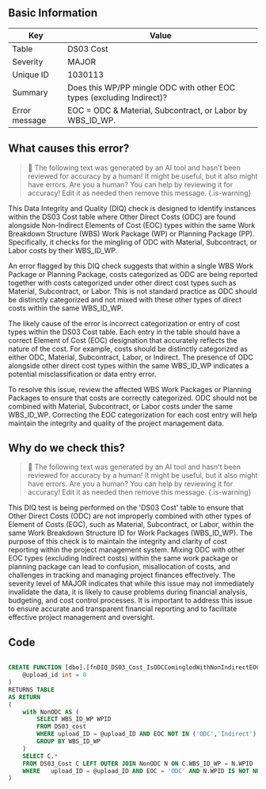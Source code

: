 ## Basic Information
| Key         | Value          |
|-------------|----------------|
| Table       | DS03 Cost |
| Severity    | MAJOR |
| Unique ID   | 1030113   |
| Summary     | Does this WP/PP mingle ODC with other EOC types (excluding Indirect)? |
| Error message | EOC = ODC & Material, Subcontract, or Labor by WBS_ID_WP. |

## What causes this error?

> :robot: The following text was generated by an AI tool and hasn't been reviewed for accuracy by a human! It might be useful, but it also might have errors. Are you a human? You can help by reviewing it for accuracy! Edit it as needed then remove this message.
{.is-warning}

This Data Integrity and Quality (DIQ) check is designed to identify instances within the DS03 Cost table where Other Direct Costs (ODC) are found alongside Non-Indirect Elements of Cost (EOC) types within the same Work Breakdown Structure (WBS) Work Package (WP) or Planning Package (PP). Specifically, it checks for the mingling of ODC with Material, Subcontract, or Labor costs by their WBS_ID_WP.

An error flagged by this DIQ check suggests that within a single WBS Work Package or Planning Package, costs categorized as ODC are being reported together with costs categorized under other direct cost types such as Material, Subcontract, or Labor. This is not standard practice as ODC should be distinctly categorized and not mixed with these other types of direct costs within the same WBS_ID_WP.

The likely cause of the error is incorrect categorization or entry of cost types within the DS03 Cost table. Each entry in the table should have a correct Element of Cost (EOC) designation that accurately reflects the nature of the cost. For example, costs should be distinctly categorized as either ODC, Material, Subcontract, Labor, or Indirect. The presence of ODC alongside other direct cost types within the same WBS_ID_WP indicates a potential misclassification or data entry error.

To resolve this issue, review the affected WBS Work Packages or Planning Packages to ensure that costs are correctly categorized. ODC should not be combined with Material, Subcontract, or Labor costs under the same WBS_ID_WP. Correcting the EOC categorization for each cost entry will help maintain the integrity and quality of the project management data.
## Why do we check this?

> :robot: The following text was generated by an AI tool and hasn't been reviewed for accuracy by a human! It might be useful, but it also might have errors. Are you a human? You can help by reviewing it for accuracy! Edit it as needed then remove this message.
{.is-warning}

This DIQ test is being performed on the 'DS03 Cost' table to ensure that Other Direct Costs (ODC) are not improperly combined with other types of Element of Costs (EOC), such as Material, Subcontract, or Labor, within the same Work Breakdown Structure ID for Work Packages (WBS_ID_WP). The purpose of this check is to maintain the integrity and clarity of cost reporting within the project management system. Mixing ODC with other EOC types (excluding Indirect costs) within the same work package or planning package can lead to confusion, misallocation of costs, and challenges in tracking and managing project finances effectively. The severity level of MAJOR indicates that while this issue may not immediately invalidate the data, it is likely to cause problems during financial analysis, budgeting, and cost control processes. It is important to address this issue to ensure accurate and transparent financial reporting and to facilitate effective project management and oversight.
## Code

```sql

CREATE FUNCTION [dbo].[fnDIQ_DS03_Cost_IsODCComingledWithNonIndirectEOCs] (
	@upload_id int = 0
)
RETURNS TABLE
AS RETURN
(
	with NonODC AS (
		SELECT WBS_ID_WP WPID
		FROM DS03_cost
		WHERE upload_ID = @upload_ID AND EOC NOT IN ('ODC','Indirect') AND TRIM(ISNULL(WBS_ID_WP,'')) <> ''
		GROUP BY WBS_ID_WP
	)
	SELECT C.* 
	FROM DS03_Cost C LEFT OUTER JOIN NonODC N ON C.WBS_ID_WP = N.WPID
	WHERE	upload_ID = @upload_ID AND EOC = 'ODC' AND N.WPID IS NOT NULL
)
```
